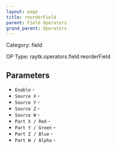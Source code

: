 ```yaml
---
layout: page
title: reorderField
parent: Field Operators
grand_parent: Operators
---
```


Category: field

OP Type: raytk.operators.field.reorderField

## Parameters

* `Enable` - 
* `Source X` - 
* `Source Y` - 
* `Source Z` - 
* `Source W` - 
* `Part X / Red` - 
* `Part Y / Green` - 
* `Part Z / Blue` - 
* `Part W / Alpha` -
